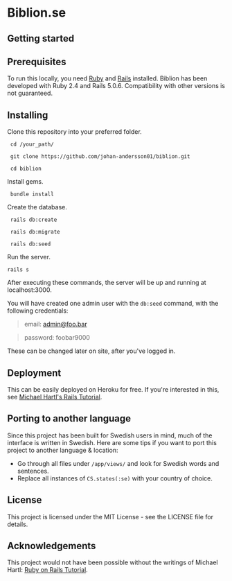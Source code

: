 # Biblion.se

## Getting started

## Prerequisites

To run this locally, you need [Ruby](https://www.ruby-lang.org/en/https://www.ruby-lang.org/en/) and [Rails](http://rubyonrails.org/) installed. Biblion has been developed with Ruby 2.4 and Rails 5.0.6. Compatibility with other versions is not guaranteed.

## Installing

Clone this repository into your preferred folder.

` cd /your_path/`

` git clone https://github.com/johan-andersson01/biblion.git`

` cd biblion`

Install gems.

` bundle install`

Create the database.

` rails db:create`

` rails db:migrate`

` rails db:seed`

Run the server.

` rails s `

After executing these commands, the server will be up and running at localhost:3000.

You will have created one admin user with the `db:seed` command, with the following credentials:

> email: admin@foo.bar

> password: foobar9000

These can be changed later on site, after you've logged in.

## Deployment

This can be easily deployed on Heroku for free. If you're interested in this, see [Michael Hartl's Rails Tutorial](https://www.railstutorial.org/book/beginning).

## Porting to another language

Since this project has been built for Swedish users in mind, much of the interface is written in Swedish. Here are some tips if you want to port this project to another language & location:

* Go through all files under `/app/views/` and look for Swedish words and sentences.
* Replace all instances of `CS.states(:se)` with your country of choice.

## License

This project is licensed under the MIT License - see the LICENSE file for details.

## Acknowledgements

This project would not have been possible without the writings of Michael Hartl: [Ruby on Rails Tutorial](https://www.railstutorial.org).
